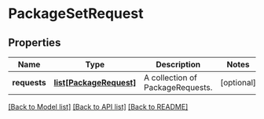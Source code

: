 # PackageSetRequest

## Properties
Name | Type | Description | Notes
------------ | ------------- | ------------- | -------------
**requests** | [**list[PackageRequest]**](PackageRequest.md) | A collection of PackageRequests. | [optional] 

[[Back to Model list]](../README.md#documentation-for-models) [[Back to API list]](../README.md#documentation-for-api-endpoints) [[Back to README]](../README.md)


